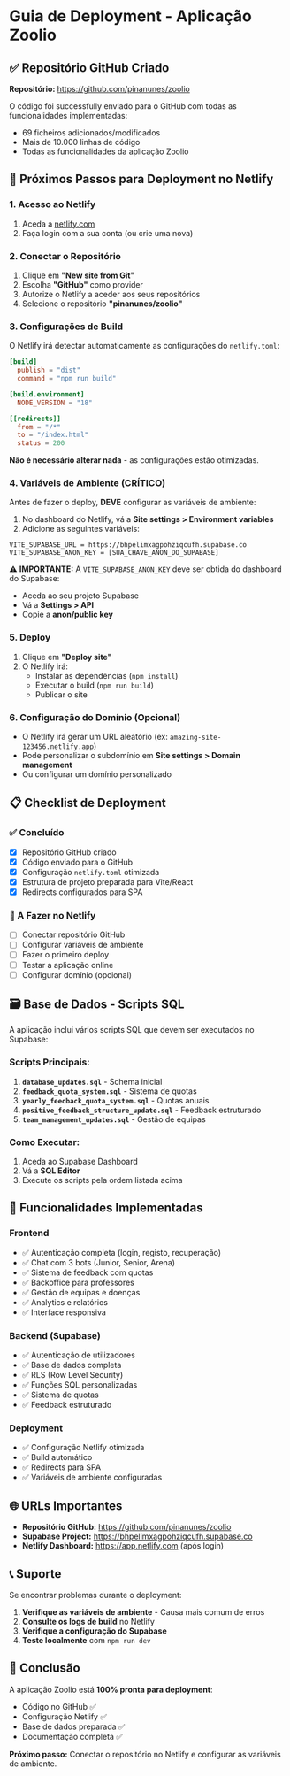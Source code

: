 # Guia de Deployment - Aplicação Zoolio

## ✅ Repositório GitHub Criado

**Repositório:** https://github.com/pinanunes/zoolio

O código foi successfully enviado para o GitHub com todas as funcionalidades implementadas:
- 69 ficheiros adicionados/modificados
- Mais de 10.000 linhas de código
- Todas as funcionalidades da aplicação Zoolio

## 🚀 Próximos Passos para Deployment no Netlify

### 1. Acesso ao Netlify
1. Aceda a [netlify.com](https://netlify.com)
2. Faça login com a sua conta (ou crie uma nova)

### 2. Conectar o Repositório
1. Clique em **"New site from Git"**
2. Escolha **"GitHub"** como provider
3. Autorize o Netlify a aceder aos seus repositórios
4. Selecione o repositório **"pinanunes/zoolio"**

### 3. Configurações de Build
O Netlify irá detectar automaticamente as configurações do `netlify.toml`:

```toml
[build]
  publish = "dist"
  command = "npm run build"

[build.environment]
  NODE_VERSION = "18"

[[redirects]]
  from = "/*"
  to = "/index.html"
  status = 200
```

**Não é necessário alterar nada** - as configurações estão otimizadas.

### 4. Variáveis de Ambiente (CRÍTICO)
Antes de fazer o deploy, **DEVE** configurar as variáveis de ambiente:

1. No dashboard do Netlify, vá a **Site settings > Environment variables**
2. Adicione as seguintes variáveis:

```
VITE_SUPABASE_URL = https://bhpelimxagpohziqcufh.supabase.co
VITE_SUPABASE_ANON_KEY = [SUA_CHAVE_ANON_DO_SUPABASE]
```

⚠️ **IMPORTANTE:** A `VITE_SUPABASE_ANON_KEY` deve ser obtida do dashboard do Supabase:
- Aceda ao seu projeto Supabase
- Vá a **Settings > API**
- Copie a **anon/public key**

### 5. Deploy
1. Clique em **"Deploy site"**
2. O Netlify irá:
   - Instalar as dependências (`npm install`)
   - Executar o build (`npm run build`)
   - Publicar o site

### 6. Configuração do Domínio (Opcional)
- O Netlify irá gerar um URL aleatório (ex: `amazing-site-123456.netlify.app`)
- Pode personalizar o subdomínio em **Site settings > Domain management**
- Ou configurar um domínio personalizado

## 📋 Checklist de Deployment

### ✅ Concluído
- [x] Repositório GitHub criado
- [x] Código enviado para o GitHub
- [x] Configuração `netlify.toml` otimizada
- [x] Estrutura de projeto preparada para Vite/React
- [x] Redirects configurados para SPA

### 🔄 A Fazer no Netlify
- [ ] Conectar repositório GitHub
- [ ] Configurar variáveis de ambiente
- [ ] Fazer o primeiro deploy
- [ ] Testar a aplicação online
- [ ] Configurar domínio (opcional)

## 🗃️ Base de Dados - Scripts SQL

A aplicação inclui vários scripts SQL que devem ser executados no Supabase:

### Scripts Principais:
1. **`database_updates.sql`** - Schema inicial
2. **`feedback_quota_system.sql`** - Sistema de quotas
3. **`yearly_feedback_quota_system.sql`** - Quotas anuais
4. **`positive_feedback_structure_update.sql`** - Feedback estruturado
5. **`team_management_updates.sql`** - Gestão de equipas

### Como Executar:
1. Aceda ao Supabase Dashboard
2. Vá a **SQL Editor**
3. Execute os scripts pela ordem listada acima

## 🔧 Funcionalidades Implementadas

### Frontend
- ✅ Autenticação completa (login, registo, recuperação)
- ✅ Chat com 3 bots (Junior, Senior, Arena)
- ✅ Sistema de feedback com quotas
- ✅ Backoffice para professores
- ✅ Gestão de equipas e doenças
- ✅ Analytics e relatórios
- ✅ Interface responsiva

### Backend (Supabase)
- ✅ Autenticação de utilizadores
- ✅ Base de dados completa
- ✅ RLS (Row Level Security)
- ✅ Funções SQL personalizadas
- ✅ Sistema de quotas
- ✅ Feedback estruturado

### Deployment
- ✅ Configuração Netlify otimizada
- ✅ Build automático
- ✅ Redirects para SPA
- ✅ Variáveis de ambiente configuradas

## 🌐 URLs Importantes

- **Repositório GitHub:** https://github.com/pinanunes/zoolio
- **Supabase Project:** https://bhpelimxagpohziqcufh.supabase.co
- **Netlify Dashboard:** https://app.netlify.com (após login)

## 📞 Suporte

Se encontrar problemas durante o deployment:

1. **Verifique as variáveis de ambiente** - Causa mais comum de erros
2. **Consulte os logs de build** no Netlify
3. **Verifique a configuração do Supabase**
4. **Teste localmente** com `npm run dev`

## 🎉 Conclusão

A aplicação Zoolio está **100% pronta para deployment**:
- Código no GitHub ✅
- Configuração Netlify ✅
- Base de dados preparada ✅
- Documentação completa ✅

**Próximo passo:** Conectar o repositório no Netlify e configurar as variáveis de ambiente.
